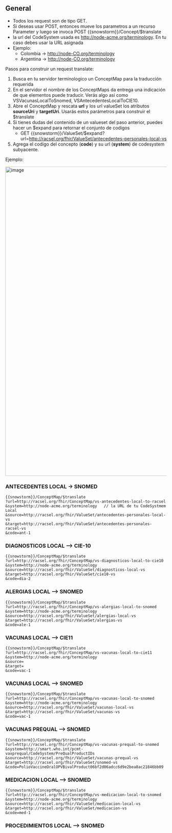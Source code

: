 ## General ##

* Todos los request son de tipo GET.
* Si deseas usar POST, entonces mueve los parametros a un recurso Parameter y luego se invoca POST {{snowstorm}}/Concept/$translate
* la url del CodeSystem usada es http://node-acme.org/terminology. En tu caso debes usar la URL asignada
* Ejemplo:
  * Colombia -> http://node-CO.org/terminology
  * Argentina -> http://node-CO.org/terminology

Pasos para construir un request translate:
1. Busca en tu servidor terminologico un ConceptMap para la traducción requerida
2. En el servidor el nombre de los ConceptMaps da entrega una indicación de que elementos puede traducir. Verás algo asi como VSVacunasLocalToSnomed, VSAntecedentesLocalToCIE10.
3. Abre el ConceptMap y rescata **url** y  los url valueSet los atributos **sourceUri** y **targetUri**. Usarás estos parámetros para construir el $translate
4. Si tienes dudas del contenido de un valueset del paso anterior, puedes hacer un $expand para retornar el conjunto de codigos
   * GET {{snowstorm}}/ValueSet/$expand?url=http://racsel.org/fhir/ValueSet/antecedentes-personales-local-vs
5. Agrega el codigo del concepto (**code**) y su url (**system**) de codesystem subyacente.

Ejemplo:

<img width="1061" height="966" alt="image" src="https://github.com/user-attachments/assets/68267e79-49f6-42da-b714-d2db847224a2" />



### ANTECEDENTES LOCAL -> SNOMED ###

```
{{snowstorm}}/ConceptMap/$translate
?url=http://racsel.org/fhir/ConceptMap/vs-antecedentes-local-to-racsel
&system=http://node-acme.org/terminology   // la URL de tu CodeSystmem Local
&source=http://racsel.org/fhir/ValueSet/antecedentes-personales-local-vs
&target=http://racsel.org/fhir/ValueSet/antecedentes-personales-racsel-vs
&code=ant-1
```


### DIAGNOSTICOS LOCAL --> CIE-10 ###

```
{{snowstorm}}/ConceptMap/$translate
?url=http://racsel.org/fhir/ConceptMap/vs-diagnosticos-local-to-cie10
&system=http://node-acme.org/terminology
&source=http://racsel.org/fhir/ValueSet/diagnosticos-local-vs
&target=http://racsel.org/fhir/ValueSet/cie10-vs
&code=dia-2
```


### ALERGIAS LOCAL --> SNOMED
```
{{snowstorm}}/ConceptMap/$translate
?url=http://racsel.org/fhir/ConceptMap/vs-alergias-local-to-snomed
&system=http://node-acme.org/terminology
&source=http://racsel.org/fhir/ValueSet/alergias-local-vs
&target=http://racsel.org/fhir/ValueSet/alergias-vs
&code=ale-1
```


### VACUNAS LOCAL --> CIE11 ###
```
{{snowstorm}}/ConceptMap/$translate
?url=http://racsel.org/fhir/ConceptMap/vs-vacunas-local-to-cie11
&system=http://node-acme.org/terminology
&source=
&target=
&code=vac-1
```


### VACUNAS LOCAL --> SNOMED ###
```
{{snowstorm}}/ConceptMap/$translate
?url=http://racsel.org/fhir/ConceptMap/vs-vacunas-local-to-snomed
&system=http://node-acme.org/terminology
&source=http://racsel.org/fhir/ValueSet/vacunas-local-vs
&target=http://racsel.org/fhir/ValueSet/vacunas-vs
&code=vac-1
```

### VACUNAS PREQUAL --> SNOMED ###
```
{{snowstorm}}/ConceptMap/$translate
?url=http://racsel.org/fhir/ConceptMap/vs-vacunas-prequal-to-snomed
&system=http://smart.who.int/pcmt-vaxprequal/CodeSystem/PreQualProductIDs
&source=http://racsel.org/fhir/ValueSet/vacunas-prequal-vs
&target=http://racsel.org/fhir/ValueSet/snomed-vs
&code=PolioVaccineOralOPVBivalProduct06bf2d06adcc6d9e2bea8ac21846bb09
```


### MEDICACION LOCAL --> SNOMED ###
```
{{snowstorm}}/ConceptMap/$translate
?url=http://racsel.org/fhir/ConceptMap/vs-medicacion-local-to-snomed
&system=http://node-acme.org/terminology
&source=http://racsel.org/fhir/ValueSet/medicacion-local-vs
&target=http://racsel.org/fhir/ValueSet/medicacion-vs
&code=med-1
```

### PROCEDIMIENTOS LOCAL --> SNOMED ###




